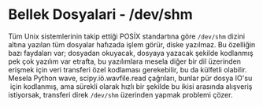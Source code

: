 # Bellek Dosyalari - /dev/shm

Tüm Unix sistemlerinin takip ettiği POSİX standartına göre `/dev/shm`
dizini altına yazılan tüm dosyalar hafızada işlem görür, diske
yazılmaz. Bu özelliğin bazı faydaları var; dosyadan okuyacak, dosyaya
yazacak şekilde kodlanmış pek çok yazılım var etrafta, bu yazılımlara
mesela diğer bir dil üzerinden erişmek için veri transferi özel
kodlaması gerekebilir, bu da külfetli olabilir. Mesela Python wave,
scipy.iö.wavfile.read çağrıları, bunlar pür dosya IO'su  için
kodlanmış, ama sürekli olarak hızlı bir şekilde bu ikisi arasında
alışveriş istiyorsak, transferi direk `/dev/shm` üzerinden yapmak
problemi çözer.

